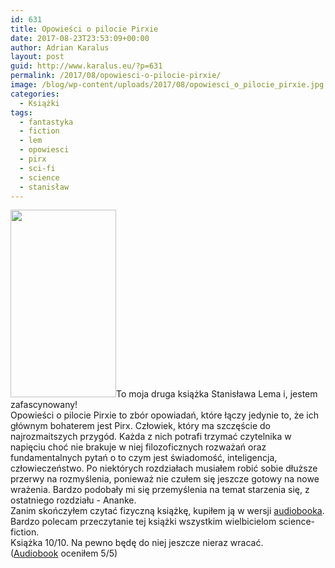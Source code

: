 ```yaml
---
id: 631
title: Opowieści o pilocie Pirxie
date: 2017-08-23T23:53:09+00:00
author: Adrian Karalus
layout: post
guid: http://www.karalus.eu/?p=631
permalink: /2017/08/opowiesci-o-pilocie-pirxie/
image: /blog/wp-content/uploads/2017/08/opowiesci_o_pilocie_pirxie.jpg
categories:
  - Książki
tags:
  - fantastyka
  - fiction
  - lem
  - opowiesci
  - pirx
  - sci-fi
  - science
  - stanisław
---
```

[<img class="alignleft wp-image-635 size-medium" src="/blog/wp-content/uploads/2017/08/opowiesci_o_pilocie_pirxie.jpg?resize=169%2C300" alt="" width="169" height="300" srcset="/blog/wp-content/uploads/2017/08/opowiesci_o_pilocie_pirxie.jpg?resize=169%2C300 169w, /blog/wp-content/uploads/2017/08/opowiesci_o_pilocie_pirxie.jpg?resize=576%2C1024 576w, /blog/wp-content/uploads/2017/08/opowiesci_o_pilocie_pirxie.jpg?w=639 639w" sizes="(max-width: 169px) 100vw, 169px" data-recalc-dims="1" />](/blog/wp-content/uploads/2017/08/opowiesci_o_pilocie_pirxie.jpg)To moja druga książka Stanisława Lema i, jestem zafascynowany!  
Opowieści o pilocie Pirxie to zbór opowiadań, które łączy jedynie to, że ich głównym bohaterem jest Pirx. Człowiek, który ma szczęście do najrozmaitszych przygód. Każda z nich potrafi trzymać czytelnika w napięciu choć nie brakuje w niej filozoficznych rozważań oraz fundamentalnych pytań o to czym jest świadomość, inteligencja, człowieczeństwo. Po niektórych rozdziałach musiałem robić sobie dłuższe przerwy na rozmyślenia, ponieważ nie czułem się jeszcze gotowy na nowe wrażenia. Bardzo podobały mi się przemyślenia na temat starzenia się, z ostatniego rozdziału - Ananke.  
Zanim skończyłem czytać fizyczną książkę, kupiłem ją w wersji [audiobooka](http://audioteka.com/pl/audiobook/opowiesci-o-pilocie-pirxie-lem).   
Bardzo polecam przeczytanie tej książki wszystkim wielbicielom science-fiction.  
Książka 10/10. Na pewno będę do niej jeszcze nieraz wracać.  
([Audiobook](http://audioteka.com/pl/audiobook/opowiesci-o-pilocie-pirxie-lem) oceniłem 5/5)